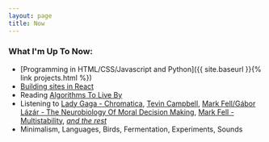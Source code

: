 ```yaml
---
layout: page
title: Now
---
```


### What I'm Up To Now:

* [Programming in HTML/CSS/Javascript and Python]({{ site.baseurl }}{% link projects.html %})
* [Building sites in React](https://www.udemy.com/course/modern-react-front-to-back/)
* Reading [Algorithms To Live By](https://www.overdrive.com/media/2395114)
* Listening to [Lady Gaga - Chromatica](https://open.spotify.com/album/05c49JgPmL4Uz2ZeqRx5SP?si=AqSxnZKqRtCHhIeD-cw-vw), [Tevin Campbell](https://open.spotify.com/album/3gUUrvvTs1JlX5AjiKRV0P?si=ldG3x5HpQsuR_i9hLyL4Aw), [Mark Fell/Gábor Lázár - The Neurobiology Of Moral Decision Making](https://open.spotify.com/album/4MDRlvmhqupeyV1FD4Axgk), [Mark Fell - Multistability](https://open.spotify.com/album/20SbNIxhiKFAYq59fTdQ1c?si=kaD1Ip1dRqeI-PVW-_F5fw), [_and the rest_](https://open.spotify.com/playlist/1kh1iRm1gaBUtEkdk6Gd03?si=3LZs49QwTye-01jzyFOahQ)
* Minimalism, Languages, Birds, Fermentation, Experiments, Sounds